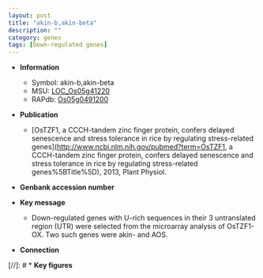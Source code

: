 ```yaml
---
layout: post
title: "akin-b,akin-beta"
description: ""
category: genes
tags: [Down-regulated genes]
---
```


* **Information**  
    + Symbol: akin-b,akin-beta  
    + MSU: [LOC_Os05g41220](http://rice.uga.edu/cgi-bin/ORF_infopage.cgi?orf=LOC_Os05g41220)  
    + RAPdb: [Os05g0491200](https://rapdb.dna.affrc.go.jp/locus/?name=Os05g0491200)  

* **Publication**  
    + [OsTZF1, a CCCH-tandem zinc finger protein, confers delayed senescence and stress tolerance in rice by regulating stress-related genes](http://www.ncbi.nlm.nih.gov/pubmed?term=OsTZF1, a CCCH-tandem zinc finger protein, confers delayed senescence and stress tolerance in rice by regulating stress-related genes%5BTitle%5D), 2013, Plant Physiol.

* **Genbank accession number**  

* **Key message**  
    + Down-regulated genes with U-rich sequences in their 3<a1><e4> untranslated region (UTR) were selected from the microarray analysis of OsTZF1-OX. Two such genes were akin-<a6><c2> and AOS.

* **Connection**  

[//]: # * **Key figures**  


